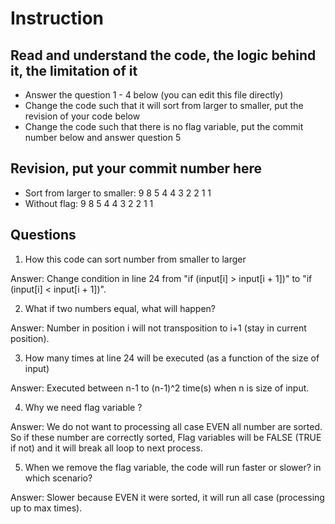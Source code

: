 ﻿# Instruction

## Read and understand the code, the logic behind it, the limitation of it
* Answer the question 1 - 4 below (you can edit this file directly)
* Change the code such that it will sort from larger to smaller, put the revision of your code below
* Change the code such that there is no flag variable, put the commit number below and answer question 5 


## Revision, put your commit number here
* Sort from larger to smaller: 9 8 5 4 4 3 2 2 1 1
* Without flag: 9 8 5 4 4 3 2 2 1 1

## Questions
1. How this code can sort number from smaller to larger
 
Answer: Change condition in line 24 from "if (input[i] > input[i + 1])" to "if (input[i] < input[i + 1])".

2. What if two numbers equal, what will happen? 

Answer: Number in position i will not transposition to i+1 (stay in current position).

3. How many times at line 24 will be executed (as a function of the size of input) 

Answer: Executed between  n-1 to (n-1)^2 time(s) when n is size of input.

4. Why we need flag variable ? 

Answer: We do not want to processing all case EVEN all number are sorted. So if these number are correctly sorted, Flag variables will be FALSE (TRUE if not) and it will break all loop to next process.

5. When we remove the flag variable, the code will run faster or slower? in which scenario? 

Answer: Slower because EVEN it were sorted, it will run all case (processing up to max times).
